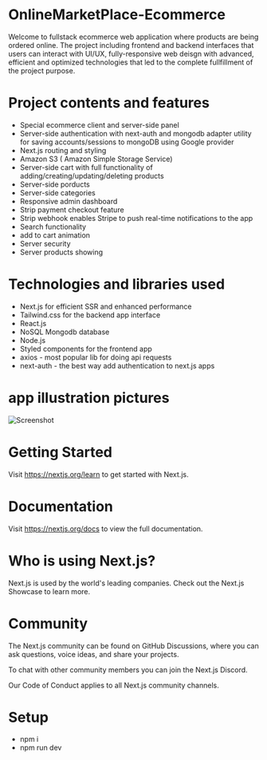 # OnlineMarketPlace-Ecommerce

Welcome to fullstack ecommerce web application where products are being ordered online. The project including frontend and backend interfaces that users can interact with UI/UX, fully-responsive web deisgn with advanced, efficient and optimized technologies that led to the complete fullfillment of the project purpose.

# Project contents and features

* Special ecommerce client and server-side panel 
* Server-side authentication with next-auth and mongodb adapter utility for saving accounts/sessions to mongoDB using Google provider 
* Next.js routing and styling
* Amazon S3 ( Amazon Simple Storage Service)
* Server-side cart with full functionality of adding/creating/updating/deleting products
* Server-side porducts
* Server-side categories
* Responsive admin dashboard
* Strip payment checkout feature
* Strip webhook enables Stripe to push real-time notifications to the app
* Search functionality
* add to cart animation
* Server security
* Server products showing 

# Technologies and libraries used

  * Next.js for efficient SSR and enhanced performance 
  * Tailwind.css for the backend app interface
  * React.js
  * NoSQL Mongodb database
  * Node.js
  * Styled components for the frontend app
  * axios - most popular lib for doing api requests
  * next-auth - the best way add authentication to next.js apps


# app illustration pictures
![Screenshot]("C:\Users\lenovo\Desktop\project-image[1].png")



# Getting Started
Visit https://nextjs.org/learn to get started with Next.js.

# Documentation
Visit https://nextjs.org/docs to view the full documentation.

# Who is using Next.js?
Next.js is used by the world's leading companies. Check out the Next.js Showcase to learn more.

# Community
The Next.js community can be found on GitHub Discussions, where you can ask questions, voice ideas, and share your projects.

To chat with other community members you can join the Next.js Discord.

Our Code of Conduct applies to all Next.js community channels.

# Setup

- npm i
- npm run dev

        
